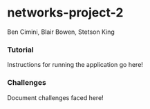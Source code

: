 # networks-project-2
Ben Cimini, Blair Bowen, Stetson King

### Tutorial
Instructions for running the application go here!

### Challenges
Document challenges faced here!